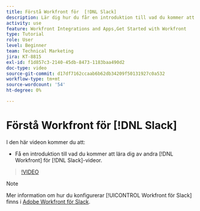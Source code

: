 ```yaml
---
title: Förstå Workfront för  [!DNL Slack]
description: Lär dig hur du får en introduktion till vad du kommer att lära dig av andra  [!DNL Workfront] videor om Slack.
activity: use
feature: Workfront Integrations and Apps,Get Started with Workfront
type: Tutorial
role: User
level: Beginner
team: Technical Marketing
jira: KT-8815
exl-id: f1d857c3-2140-45db-8473-1183baa490d2
doc-type: video
source-git-commit: d17df7162ccaab6b62db34209f50131927c0a532
workflow-type: tm+mt
source-wordcount: '54'
ht-degree: 0%

---
```


# Förstå Workfront för [!DNL Slack]

I den här videon kommer du att:

* Få en introduktion till vad du kommer att lära dig av andra [!DNL Workfront] för [!DNL Slack]-videor.

>[!VIDEO](https://video.tv.adobe.com/v/335116/?quality=12&learn=on&enablevpops)

>[!NOTE]
>
>Mer information om hur du konfigurerar [!UICONTROL Workfront för Slack] finns i [Adobe Workfront för Slack](https://experienceleague.adobe.com/docs/workfront/using/adobe-workfront-integrations/workfront-for-slack/use-workfront-for-slack.html?lang=en).

